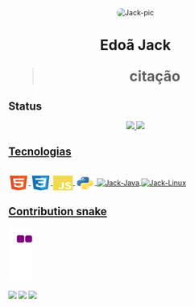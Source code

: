 <div align="center" postion:>
        <img alt="Jack-pic" height="150" style="border-radius:50px;" src="https://c.tenor.com/rvmo7hFBqOwAAAAS/bps-shirase.gif">
        <br>
        <h1 align="center">Edoã Jack</<h1>
        <blockquote>citação</blockquote>
  </div>

        
## Status
<div align="center">
  <a href="https://github.com/jackvadderr">
  <img height="100em" src="https://github-readme-stats.vercel.app/api?username=jackvadderr&show_icons=true&theme=dark&include_all_commits=true&count_private=true"/>
  <img height="100em" src="https://github-readme-stats.vercel.app/api/top-langs/?username=jackvadderr&layout=compact&langs_count=7&theme=dark"/>
  
</div>
  
## Tecnologias

  

<div style="display: inline_block"><br>
  <img align="center" alt="Jack-HTML" height="30" width="40" src="https://raw.githubusercontent.com/devicons/devicon/master/icons/html5/html5-original.svg">
  <img align="center" alt="Jack-CSS" height="30" width="40" src="https://raw.githubusercontent.com/devicons/devicon/master/icons/css3/css3-original.svg">
  <img align="center" alt="Jack-Js" height="30" width="40" src="https://raw.githubusercontent.com/devicons/devicon/master/icons/javascript/javascript-plain.svg">
  <img align="center" alt="Jack-Python" height="30" width="40" src="https://raw.githubusercontent.com/devicons/devicon/master/icons/python/python-original.svg">
  <img align="center" alt="Jack-Java" height="30" width="40" src="https://cdn.jsdelivr.net/gh/devicons/devicon/icons/java/java-original-wordmark.svg" />
  <img align="center" alt="Jack-Linux" height="30" width="40" src="https://cdn.jsdelivr.net/gh/devicons/devicon/icons/linux/linux-original.svg" />

</div>
 

  

  
## Contribution snake
  
  
![snake gif](https://github.com/jackvadderr/jackvadderr/blob/output/github-contribution-grid-snake.gif)
<div> 
 <a href="https://twitter.com" target="_blank"><img src="https://img.shields.io/badge/Twitter-1DA1F2?style=for-the-badge&logo=twitter&logoColor=white" target="_blank"></a> 
 <a href="https://discord.gg/" target="_blank"><img src="https://img.shields.io/badge/Discord-7289DA?style=for-the-badge&logo=discord&logoColor=white" target="_blank"></a> 
  <a href="https://www.linkedin.com/in/edo%C3%A3-jack/" target="_blank"><img src="https://img.shields.io/badge/-LinkedIn-%230077B5?style=for-the-badge&logo=linkedin&logoColor=white" target="_blank"></a> 

